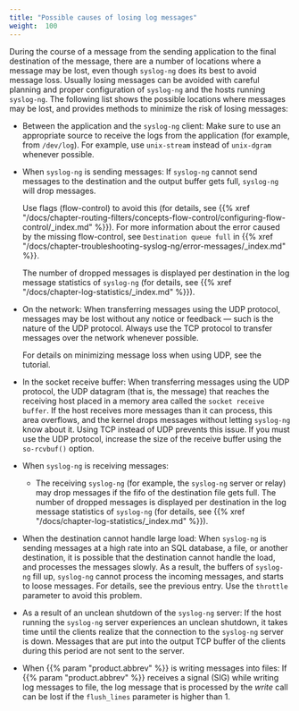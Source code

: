 ```yaml
---
title: "Possible causes of losing log messages"
weight:  100
---
```

<!-- DISCLAIMER: This file is based on the syslog-ng Open Source Edition documentation https://github.com/balabit/syslog-ng-ose-guides/commit/2f4a52ee61d1ea9ad27cb4f3168b95408fddfdf2 and is used under the terms of The syslog-ng Open Source Edition Documentation License. The file has been modified by Axoflow. -->

During the course of a message from the sending application to the final destination of the message, there are a number of locations where a message may be lost, even though `syslog-ng` does its best to avoid message loss. Usually losing messages can be avoided with careful planning and proper configuration of `syslog-ng` and the hosts running `syslog-ng`. The following list shows the possible locations where messages may be lost, and provides methods to minimize the risk of losing messages:

  - Between the application and the `syslog-ng` client: Make sure to use an appropriate source to receive the logs from the application (for example, from `/dev/log`). For example, use `unix-stream` instead of `unix-dgram` whenever possible.

  - When `syslog-ng` is sending messages: If `syslog-ng` cannot send messages to the destination and the output buffer gets full, `syslog-ng` will drop messages.
    
    Use flags (flow-control) to avoid this (for details, see {{% xref "/docs/chapter-routing-filters/concepts-flow-control/configuring-flow-control/_index.md" %}}). For more information about the error caused by the missing flow-control, see `Destination queue full` in {{% xref "/docs/chapter-troubleshooting-syslog-ng/error-messages/_index.md" %}}.
    
    The number of dropped messages is displayed per destination in the log message statistics of `syslog-ng` (for details, see {{% xref "/docs/chapter-log-statistics/_index.md" %}}).

  - On the network: When transferring messages using the UDP protocol, messages may be lost without any notice or feedback — such is the nature of the UDP protocol. Always use the TCP protocol to transfer messages over the network whenever possible.
    
    For details on minimizing message loss when using UDP, see the <span></span> tutorial.

  - In the socket receive buffer: When transferring messages using the UDP protocol, the UDP datagram (that is, the message) that reaches the receiving host placed in a memory area called the `socket receive buffer`. If the host receives more messages than it can process, this area overflows, and the kernel drops messages without letting `syslog-ng` know about it. Using TCP instead of UDP prevents this issue. If you must use the UDP protocol, increase the size of the receive buffer using the `so-rcvbuf()` option.

  - When `syslog-ng` is receiving messages:
    
      - The receiving `syslog-ng` (for example, the `syslog-ng` server or relay) may drop messages if the fifo of the destination file gets full. The number of dropped messages is displayed per destination in the log message statistics of `syslog-ng` (for details, see {{% xref "/docs/chapter-log-statistics/_index.md" %}}).

  - When the destination cannot handle large load: When `syslog-ng` is sending messages at a high rate into an SQL database, a file, or another destination, it is possible that the destination cannot handle the load, and processes the messages slowly. As a result, the buffers of `syslog-ng` fill up, `syslog-ng` cannot process the incoming messages, and starts to loose messages. For details, see the previous entry. Use the `throttle` parameter to avoid this problem.

  - As a result of an unclean shutdown of the `syslog-ng` server: If the host running the `syslog-ng` server experiences an unclean shutdown, it takes time until the clients realize that the connection to the `syslog-ng` server is down. Messages that are put into the output TCP buffer of the clients during this period are not sent to the server.

  - When {{% param "product.abbrev" %}} is writing messages into files: If {{% param "product.abbrev" %}} receives a signal (SIG) while writing log messages to file, the log message that is processed by the *write* call can be lost if the `flush_lines` parameter is higher than 1.
